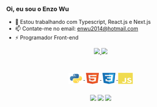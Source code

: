 ### Oi, eu sou o Enzo Wu

- 🌱 Estou trabalhando com Typescript, React.js e Next.js
- 📫 Contate-me no email: enwu2014@hotmail.com
- ⚡ Programador Front-end

<div align="center">
  <a href="https://github.com/EnzoWu479">
  <img height="180em" src="https://github-readme-stats.vercel.app/api?username=enzowu479&show_icons=true&theme=dark&include_all_commits=true&count_private=true"/>
  <img height="180em" src="https://github-readme-stats.vercel.app/api/top-langs/?username=enzowu479&layout=compact&langs_count=7&theme=dark"/>
</div>

##

<div style="display: inline_block" align = "center"><br>
  <img align="center" alt="Python" height="30" width="40" src="https://raw.githubusercontent.com/devicons/devicon/master/icons/python/python-original.svg">
  <img align="center" alt="HTML" height="30" width="40" src="https://raw.githubusercontent.com/devicons/devicon/master/icons/html5/html5-original.svg">
  <img align="center" alt="CSS" height="30" width="40" src="https://raw.githubusercontent.com/devicons/devicon/master/icons/css3/css3-original.svg">
  <img align="center" alt="Js" height="30" width="40" src="https://raw.githubusercontent.com/devicons/devicon/master/icons/javascript/javascript-plain.svg">
</div>

##

<div align = "center"> 
  <a href="https://www.instagram.com/enzo.wu1" target="_blank"><img src="https://img.shields.io/badge/-Instagram-%23E4405F?style=for-the-badge&logo=instagram&logoColor=white" target="_blank"></a>
  <a href = "mailto:enwu2014@hotmail.com"><img src="https://img.shields.io/badge/-Email-%23333?style=for-the-badge&logo=gmail&logoColor=white" target="_blank"></a>
  <a href="https://www.linkedin.com/in/enzo-wu-41b2ba22a" target="_blank"><img src="https://img.shields.io/badge/-LinkedIn-%230077B5?style=for-the-badge&logo=linkedin&logoColor=white" target="_blank"></a> 
</div>
